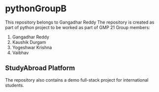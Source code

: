 # pythonGroupB
This repository belongs to Gangadhar Reddy The repository is created as part of python project to be worked as part of GMP 21
Group members:
1. Gangadhar Reddy
2. Kaushik Durgam
3. Yogeshwar Krishna
4. Vaibhav

## StudyAbroad Platform
The repository also contains a demo full-stack project for international students.
